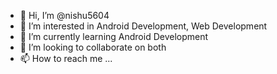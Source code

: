 - 👋 Hi, I’m @nishu5604
- 👀 I’m interested in Android Development, Web Development
- 🌱 I’m currently learning Android Development
- 💞️ I’m looking to collaborate on both
- 📫 How to reach me ...

<!---
nishu5604/nishu5604 is a ✨ special ✨ repository because its `README.md` (this file) appears on your GitHub profile.
You can click the Preview link to take a look at your changes.
--->
